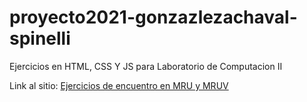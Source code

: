 # proyecto2021-gonzazlezachaval-spinelli
Ejercicios en HTML, CSS Y JS para Laboratorio de Computacion II

Link al sitio: [Ejercicios de encuentro en MRU y MRUV](https://github.com/UCC-LabCompu2/proyecto2021-gonzalezachaval/blob/main/index.html)
